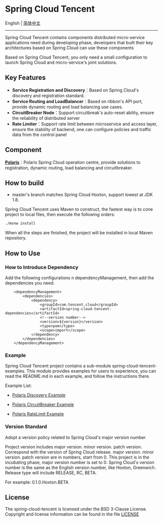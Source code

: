 # Spring Cloud Tencent

English | [简体中文](./README-zh.md) 

---

Spring Cloud Tencent contains components distributed micro-service applications need during developing phase, developers that built their key architectures based on Spring Cloud can use these components

Based on Spring Cloud Tencent, you only need a small configuration to launch Spring Cloud and micro-service's joint solutions.

## Key Features

* **Service Registration and Discovery**：Based on Spring Cloud's discovery and registration standard.
* **Service Routing and LoadBalancer**：Based on ribbon's API port, provide dynamic routing and load balancing use cases.
* **CircuitBreaker Node**：Support circuitbreak's auto-reset ability, ensure the reliability of distributed server
* **Rate Limiter**：Support rate limit between microservice and access layer, ensure the stability of backend, one can configure policies and traffic data from the control panel

## Component

**[Polaris](https://github.com/polarismesh)**：Polaris Spring Cloud operation centre, provide solutions to registration, dynamic routing, load balancing and circuitbreaker.

## How to build

* master's branch matches Spring Cloud Hoxton, support lowest at JDK 1.8.

Spring Cloud Tencent uses Maven to construct, the fastest way is to cone project to local files, then execute the following orders:

```bash
./mvnw install
```

When all the steps are finished, the project will be installed in local Maven repository.

## How to Use

### How to Introduce Dependency

Add the following configurations n dependencyManagement, then add the dependencies you need.

````
    <dependencyManagement>
        <dependencies>
            <dependency>
                <groupId>com.tencent.cloud</groupId>
                <artifactId>spring-cloud-tencent-dependencies</artifactId>
                <!--version number-->
                <version>${version}</version>
                <type>pom</type>
                <scope>import</scope>
            </dependency>
        </dependencies>
    </dependencyManagement>
````

### Example

Spring Cloud Tencent project contains a sub-module spring-cloud-tencent-examples. This module provides examples for users to experience, you can read the README.md in each example, and follow the instructions there.

Example List:

- [Polaris Discovery Example](spring-cloud-tencent-examples/polaris-discovery-example/README.md)

- [Polaris CircuitBreaker Example](spring-cloud-tencent-examples/polaris-circuitbreaker-example/README.md)

- [Polaris RateLimit Example](spring-cloud-tencent-examples/polaris-ratelimit-example/README.md)

### Version Standard

Adopt a version policy related to Spring Cloud's major version number

Project version includes major version. minor version. patch version. Correspond with the version of Spring Cloud release.
major version. minor version. patch version are in numbers, start from 0. This project is in the incubating phase, major version number is set to 0.
Spring Cloud's version number is the same as the English version number, like Hoxton, Greenwich.
Release type will include RELEASE, RC, BETA. 

For example: 0.1.0.Hoxton.BETA

## License
The spring-cloud-tencent is licensed under the BSD 3-Clause License. Copyright and license information can be found in the file [LICENSE](LICENSE)
